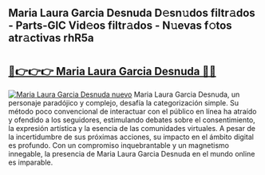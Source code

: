 ## Maria Laura Garcia Desnuda D𝚎sn𝚞dos filtr𝚊dos - Parts-GIC Vid𝚎os filtr𝚊dos - N𝚞evas f𝚘tos atr𝚊ctivas rhR5a

# <h2><a href="http://mb7jpic.tromn.icu/?c=Maria+Laura+Garcia+Desnuda">🔗👉👉👉 Maria Laura Garcia Desnuda 🔗🔗</a></h2>

[![Maria Laura Garcia Desnuda nuevo](https://i.imgur.com/pEAQMta.gif)](http://mb7jpic.tromn.icu/?c=Maria+Laura+Garcia+Desnuda)
Maria Laura Garcia Desnuda, un personaje paradójico y complejo, desafía la categorización simple. Su método poco convencional de interactuar con el público en línea ha atraído y ofendido a los seguidores, estimulando debates sobre el consentimiento, la expresión artística y la esencia de las comunidades virtuales. A pesar de la incertidumbre de sus próximas acciones, su impacto en el ámbito digital es profundo. Con un compromiso inquebrantable y un magnetismo innegable, la presencia de Maria Laura Garcia Desnuda en el mundo online es imparable.
